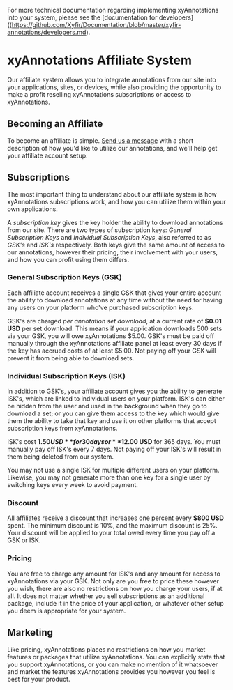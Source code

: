 For more technical documentation regarding implementing xyAnnotations into your system, please see the [documentation for developers]((https://github.com/Xyfir/Documentation/blob/master/xyfir-annotations/developers.md).

# xyAnnotations Affiliate System

Our affiliate system allows you to integrate annotations from our site into your applications, sites, or devices, while also providing the opportunity to make a profit reselling xyAnnotations subscriptions or access to xyAnnotations.

## Becoming an Affiliate

To become an affiliate is simple. [Send us a message](https://www.xyfir.com/#/contact) with a short description of how you'd like to utilize our annotations, and we'll help get your affiliate account setup.

## Subscriptions

The most important thing to understand about our affiliate system is how xyAnnotations subscriptions work, and how you can utilize them within your own applications.

A *subscription key* gives the key holder the ability to download annotations from our site. There are two types of subscription keys: *General Subscription Keys* and *Individual Subscription Keys*, also referred to as *GSK's* and *ISK's* respectively. Both keys give the same amount of access to our annotations, however their pricing, their involvement with your users, and how you can profit using them differs.

### General Subscription Keys (GSK)

Each affiliate account receives a single GSK that gives your entire account the ability to download annotations at any time without the need for having any users on your platform who've purchased subscription keys.

GSK's are charged *per annotation set download*, at a current rate of **$0.01 USD** per set download. This means if your application downloads 500 sets via your GSK, you will owe xyAnnotations $5.00. GSK's must be paid off manually through the xyAnnotations affiliate panel at least every 30 days if the key has accrued costs of at least $5.00. Not paying off your GSK will prevent it from being able to download sets.

### Individual Subscription Keys (ISK)

In addition to GSK's, your affiliate account gives you the ability to generate ISK's, which are linked to individual users on your platform. ISK's can either be hidden from the user and used in the background when they go to download a set; or you can give them access to the key which would give them the ability to take that key and use it on other platforms that accept subscription keys from xyAnnotations.

ISK's cost **$1.50 USD** for 30 days or **$12.00 USD** for 365 days. You must manually pay off ISK's every 7 days. Not paying off your ISK's will result in them being deleted from our system.

You may not use a single ISK for multiple different users on your platform. Likewise, you may not generate more than one key for a single user by switching keys every week to avoid payment.

### Discount

All affiliates receive a discount that increases one percent every **$800 USD** spent. The minimum discount is 10%, and the maximum discount is 25%. Your discount will be applied to your total owed every time you pay off a GSK or ISK.

### Pricing

You are free to charge any amount for ISK's and any amount for access to xyAnnotations via your GSK. Not only are you free to price these however you wish, there are also no restrictions on how you charge your users, if at all. It does not matter whether you sell subscriptions as an additional package, include it in the price of your application, or whatever other setup you deem is appropriate for your system.

## Marketing

Like pricing, xyAnnotations places no restrictions on how you market features or packages that utilize xyAnnotations. You can explicitly state that you support xyAnnotations, or you can make no mention of it whatsoever and market the features xyAnnotations provides you however you feel is best for your product.